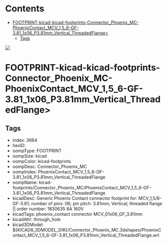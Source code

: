 



Contents
========

* [FOOTPRINT-kicad-kicad-footprints-Connector_Phoenix_MC-PhoenixContact_MCV_1,5_6-GF-3.81_1x06_P3.81mm_Vertical_ThreadedFlange>](#footprint-kicad-kicad-footprints-connector_phoenix_mc-phoenixcontact_mcv_15_6-gf-381_1x06_p381mm_vertical_threadedflange)
	* [Tags](#tags)
  
![][im]
# FOOTPRINT-kicad-kicad-footprints-Connector_Phoenix_MC-PhoenixContact_MCV_1,5_6-GF-3.81_1x06_P3.81mm_Vertical_ThreadedFlange>

## Tags

- index: 3664
- hexID: 
- oompType: FOOTPRINT
- oompSize: kicad
- oompColor: kicad-footprints
- oompDesc: Connector_Phoenix_MC
- oompIndex: PhoenixContact_MCV_1,5_6-GF-3.81_1x06_P3.81mm_Vertical_ThreadedFlange
- oompName: kicad-footprints/Connector_Phoenix_MC/PhoenixContact_MCV_1,5_6-GF-3.81_1x06_P3.81mm_Vertical_ThreadedFlange
- kicadDesc: Generic Phoenix Contact connector footprint for: MCV_1,5/6-GF-3.81; number of pins: 06; pin pitch: 3.81mm; Vertical; threaded flange || order number: 1830635 8A 160V
- kicadTags: phoenix_contact connector MCV_01x06_GF_3.81mm
- kicadAttr: through_hole
- kicad3DModel: ${KICAD6_3DMODEL_DIR}/Connector_Phoenix_MC.3dshapes/PhoenixContact_MCV_1,5_6-GF-3.81_1x06_P3.81mm_Vertical_ThreadedFlange.wrl



[im]: image.png

